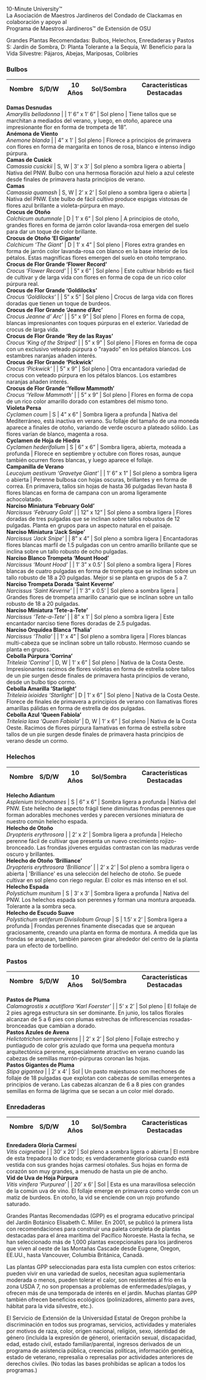10-Minute University™  
La Asociación de Maestros Jardineros del Condado de Clackamas en colaboración y apoyo al  
Programa de Maestros Jardineros™ de Extensión de OSU  

Grandes Plantas Recomendadas: Bulbos, Helechos, Enredaderas y Pastos  
S: Jardín de Sombra, D: Planta Tolerante a la Sequía, W: Beneficio para la Vida Silvestre: Pájaros, Abejas, Mariposas, Colibríes  

### Bulbos  
**Nombre** | **S/D/W** | **10 Años** | **Sol/Sombra** | **Características Destacadas**  
---|---|---|---|---  
**Damas Desnudas**  
*Amaryllis belladonna* |   | 1’ 6” x 1’ 6” | Sol pleno | Tiene tallos que se marchitan a mediados del verano, y luego, en otoño, aparece una impresionante flor en forma de trompeta de 18”.  
**Anémona de Viento**  
*Anemone blanda* |   | 4” x 1’ | Sol pleno | Florece a principios de primavera con flores en forma de margarita en tonos de rosa, blanco e intenso índigo púrpura.  
**Camas de Cusick**  
*Camassia cusickii* | S, W | 3’ x 3’ | Sol pleno a sombra ligera o abierta | Nativa del PNW. Bulbo con una hermosa floración azul hielo a azul celeste desde finales de primavera hasta principios de verano.  
**Camas**  
*Camassia quamash* | S, W | 2’ x 2’ | Sol pleno a sombra ligera o abierta | Nativa del PNW. Este bulbo de fácil cultivo produce espigas vistosas de flores azul brillante a violeta-púrpura en mayo.  
**Crocus de Otoño**  
*Colchicum autumnale* | D | 1’ x 6” | Sol pleno | A principios de otoño, grandes flores en forma de jarrón color lavanda-rosa emergen del suelo para dar un toque de color brillante.  
**Crocus de Otoño ‘El Gigante’**  
*Colchicum ‘The Giant’* | D | 1’ x 4” | Sol pleno | Flores extra grandes en forma de jarrón color lavanda-rosa con blanco en la base interior de los pétalos. Estas magníficas flores emergen del suelo en otoño temprano.  
**Crocus de Flor Grande ‘Flower Record’**  
*Crocus ‘Flower Record’* |   | 5” x 6” | Sol pleno | Este cultivar híbrido es fácil de cultivar y de larga vida con flores en forma de copa de un rico color púrpura real.  
**Crocus de Flor Grande ‘Goldilocks’**  
*Crocus ‘Goldilocks’* |   | 5” x 5” | Sol pleno | Crocus de larga vida con flores doradas que tienen un toque de burdeos.  
**Crocus de Flor Grande ‘Jeanne d’Arc’**  
*Crocus Jeanne d’ Arc’* |   | 5” x 9” | Sol pleno | Flores en forma de copa, blancas impresionantes con toques púrpuras en el exterior. Variedad de crocus de larga vida.  
**Crocus de Flor Grande ‘Rey de las Rayas’**  
*Crocus ‘King of the Striped’* |   | 5” x 9” | Sol pleno | Flores en forma de copa con un exclusivo veteado púrpura o "rayado" en los pétalos blancos. Los estambres naranjas añaden interés.  
**Crocus de Flor Grande ‘Pickwick’**  
*Crocus ‘Pickwick’* |   | 5” x 9” | Sol pleno | Otra encantadora variedad de crocus con veteado púrpura en los pétalos blancos. Los estambres naranjas añaden interés.  
**Crocus de Flor Grande ‘Yellow Mammoth’**  
*Crocus ‘Yellow Mammoth’* |   | 5” x 9” | Sol pleno | Flores en forma de copa de un rico color amarillo dorado con estambres del mismo tono.  
**Violeta Persa**  
*Cyclamen coum* | S | 4” x 6” | Sombra ligera a profunda | Nativa del Mediterráneo, está inactiva en verano. Su follaje del tamaño de una moneda aparece a finales de otoño, variando de verde oscuro a plateado sólido. Las flores varían de blanco, magenta a rosa.  
**Cyclamen de Hoja de Hiedra**  
*Cyclamen hederifolium* | S | 6” x 6” | Sombra ligera, abierta, moteada a profunda | Florece en septiembre y octubre con flores rosas, aunque también ocurren flores blancas, y luego aparece el follaje.  
**Campanilla de Verano**  
*Leucojum aestivum ‘Gravetye Giant’* |   | 1’ 6” x 1” | Sol pleno a sombra ligera o abierta | Perenne bulbosa con hojas oscuras, brillantes y en forma de correa. En primavera, tallos sin hojas de hasta 36 pulgadas llevan hasta 8 flores blancas en forma de campana con un aroma ligeramente achocolatado.  
**Narciso Miniatura ‘February Gold’**  
*Narcissus ‘February Gold’* |   | 12” x 12” | Sol pleno a sombra ligera | Flores doradas de tres pulgadas que se inclinan sobre tallos robustos de 12 pulgadas. Planta en grupos para un aspecto natural en el paisaje.  
**Narciso Miniatura ‘Jack Snipe’**  
*Narcissus ‘Jack Snipe’* |   | 8” x 4” | Sol pleno a sombra ligera | Encantadoras flores blancas marfil de 1.5 pulgadas con un centro amarillo brillante que se inclina sobre un tallo robusto de ocho pulgadas.  
**Narciso Blanco Trompeta ‘Mount Hood’**  
*Narcissus ‘Mount Hood’* |   | 1’ 3” x 0.5’ | Sol pleno a sombra ligera | Flores blancas de cuatro pulgadas en forma de trompeta que se inclinan sobre un tallo robusto de 18 a 20 pulgadas. Mejor si se planta en grupos de 5 a 7.  
**Narciso Trompeta Dorada ‘Saint Keverne’**  
*Narcissus ‘Saint Keverne’* |   | 1’ 3” x 0.5’ | Sol pleno a sombra ligera | Grandes flores de trompeta amarillo canario que se inclinan sobre un tallo robusto de 18 a 20 pulgadas.  
**Narciso Miniatura ‘Tete-a-Tete’**  
*Narcissus ‘Tete-a-Tete’* |   | 8” x 1’ | Sol pleno a sombra ligera | Este encantador narciso tiene flores doradas de 2.5 pulgadas.  
**Narciso Orquídea Blanca ‘Thalia’**  
*Narcissus ‘Thalia’* |   | 1’ x 4” | Sol pleno a sombra ligera | Flores blancas multi-cabeza que se inclinan sobre un tallo robusto. Hermoso cuando se planta en grupos.  
**Cebolla Púrpura ‘Corrina’**  
*Triteleia ‘Corrina’* | D, W | 1’ x 6” | Sol pleno | Nativa de la Costa Oeste. Impresionantes racimos de flores violetas en forma de estrella sobre tallos de un pie surgen desde finales de primavera hasta principios de verano, desde un bulbo tipo cormo.  
**Cebolla Amarilla ‘Starlight’**  
*Triteleia ixioides ‘Starlight’* | D | 1’ x 6” | Sol pleno | Nativa de la Costa Oeste. Florece de finales de primavera a principios de verano con llamativas flores amarillas pálidas en forma de estrella de dos pulgadas.  
**Cebolla Azul ‘Queen Fabiola’**  
*Triteleia laxa ‘Queen Fabiola’* | D, W | 1’ x 6” | Sol pleno | Nativa de la Costa Oeste. Racimos de flores púrpura llamativas en forma de estrella sobre tallos de un pie surgen desde finales de primavera hasta principios de verano desde un cormo.  

### Helechos  
**Nombre** | **S/D/W** | **10 Años** | **Sol/Sombra** | **Características Destacadas**  
---|---|---|---|---  
**Helecho Adiantum**  
*Asplenium trichomanes* | S | 6” x 6” | Sombra ligera a profunda | Nativa del PNW. Este helecho de aspecto frágil tiene diminutas frondas perennes que forman adorables mechones verdes y parecen versiones miniatura de nuestro común helecho espada.  
**Helecho de Otoño**  
*Dryopteris erythrosora* |   | 2’ x 2’ | Sombra ligera a profunda | Helecho perenne fácil de cultivar que presenta un nuevo crecimiento rojizo-bronceado. Las frondas jóvenes erguidas contrastan con las maduras verde oscuro y brillantes.  
**Helecho de Otoño ‘Brilliance’**  
*Dryopteris erythrosora ‘Brilliance’* |   | 2’ x 2’ | Sol pleno a sombra ligera o abierta | 'Brilliance' es una selección del helecho de otoño. Se puede cultivar en sol pleno con riego regular. El color es más intenso en el sol.  
**Helecho Espada**  
*Polystichum munitum* | S | 3’ x 3’ | Sombra ligera a profunda | Nativa del PNW. Los helechos espada son perennes y forman una montura arqueada. Tolerante a la sombra seca.  
**Helecho de Escudo Suave**  
*Polystichum setiferum Divisilobum Group* | S | 1.5’ x 2’ | Sombra ligera a profunda | Frondas perennes finamente disecadas que se arquean graciosamente, creando una planta en forma de montura. A medida que las frondas se arquean, también parecen girar alrededor del centro de la planta para un efecto de torbellino.  

### Pastos  
**Nombre** | **S/D/W** | **10 Años** | **Sol/Sombra** | **Características Destacadas**  
---|---|---|---|---  
**Pastos de Pluma**  
*Calamagrostis x acutiflora ‘Karl Foerster’* |   | 5’ x 2’ | Sol pleno | El follaje de 2 pies agrega estructura sin ser dominante. En junio, los tallos florales alcanzan de 5 a 6 pies con plumas estrechas de inflorescencias rosadas-bronceadas que cambian a dorado.  
**Pastos Azules de Avena**  
*Helictotrichon sempervirens* |   | 2’ x 2’ | Sol pleno | Follaje estrecho y puntiagudo de color gris azulado que forma una pequeña montura arquitectónica perenne, especialmente atractivo en verano cuando las cabezas de semillas marrón-púrpuras coronan las hojas.  
**Pastos Gigantes de Pluma**  
*Stipa gigantea* |   | 2’ x 4’ | Sol | Un pasto majestuoso con mechones de follaje de 18 pulgadas que explotan con cabezas de semillas emergentes a principios de verano. Las cabezas alcanzan de 6 a 8 pies con grandes semillas en forma de lágrima que se secan a un color miel dorado.  

### Enredaderas  
**Nombre** | **S/D/W** | **10 Años** | **Sol/Sombra** | **Características Destacadas**  
---|---|---|---|---  
**Enredadera Gloria Carmesí**  
*Vitis coignetiae* |   | 30’ x 20’ | Sol pleno a sombra ligera o abierta | El nombre de esta trepadora lo dice todo; es verdaderamente gloriosa cuando está vestida con sus grandes hojas carmesí otoñales. Sus hojas en forma de corazón son muy grandes, a menudo de hasta un pie de ancho.  
**Vid de Uva de Hoja Púrpura**  
*Vitis vinifera ‘Purpurea’* |   | 20’ x 6’ | Sol | Esta es una maravillosa selección de la común uva de vino. El follaje emerge en primavera como verde con un matiz de burdeos. En otoño, la vid se enciende con un rojo profundo saturado.  

Grandes Plantas Recomendadas (GPP) es el programa educativo principal del Jardín Botánico Elisabeth C. Miller. En 2001, se publicó la primera lista con recomendaciones para construir una paleta completa de plantas destacadas para el área marítima del Pacífico Noroeste. Hasta la fecha, se han seleccionado más de 1,000 plantas excepcionales para los jardineros que viven al oeste de las Montañas Cascade desde Eugene, Oregon, EE.UU., hasta Vancouver, Columbia Británica, Canadá.  

Las plantas GPP seleccionadas para esta lista cumplen con estos criterios: pueden vivir en una variedad de suelos, necesitan agua suplementaria moderada o menos, pueden tolerar el calor, son resistentes al frío en la zona USDA 7, no son propensas a problemas de enfermedades/plagas, y ofrecen más de una temporada de interés en el jardín. Muchas plantas GPP también ofrecen beneficios ecológicos (polinizadores, alimento para aves, hábitat para la vida silvestre, etc.).  

El Servicio de Extensión de la Universidad Estatal de Oregon prohíbe la discriminación en todos sus programas, servicios, actividades y materiales por motivos de raza, color, origen nacional, religión, sexo, identidad de género (incluida la expresión de género), orientación sexual, discapacidad, edad, estado civil, estado familiar/parental, ingresos derivados de un programa de asistencia pública, creencias políticas, información genética, estado de veterano, represalia o represalias por actividades anteriores de derechos civiles. (No todas las bases prohibidas se aplican a todos los programas.)